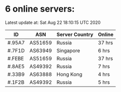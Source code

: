 # 6 online servers:

Latest update at: Sat Aug 22 18:10:15 UTC 2020

| ID | ASN | Server Country | Online |
| -- | --- | -------------- | ------ |
| #.95A7 | AS51659 | Russia | 37 hrs |
| #.7F1D | AS63949 | Singapore | 6 hrs |
| #.FEBE | AS51659 | Russia | 37 hrs |
| #.8AE5 | AS49392 | Russia | 7 hrs |
| #.33B9 | AS63888 | Hong Kong | 4 hrs |
| #.1F2B | AS49392 | Russia | 5 hrs |

